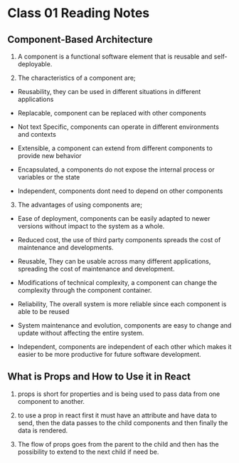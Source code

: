 # Class 01 Reading Notes


## Component-Based Architecture

1) A component is a functional software element that is reusable and self-deployable.

2) The characteristics of a component are;

- Reusability, they can be used in different situations in different applications

- Replacable, component can be replaced with other components

- Not text Specific, components can operate in different environments and contexts

- Extensible, a component can extend from different components to provide new behavior

- Encapsulated, a components do not expose the internal process or variables or the state

- Independent, components dont need to depend on other components  

3) The advantages of using components are;

- Ease of deployment, components can be easily adapted to newer versions without impact to the system as a whole.

- Reduced cost, the use of third party components spreads the cost of maintenance and developments.

- Reusable, They can be usable across many different applications, spreading the cost of maintenance and development.

- Modifications of technical complexity, a component can change the complexity through the component container.

- Reliability, The overall system is more reliable since each component is able to be reused

- System maintenance and evolution, components are easy to change and update without affecting the entire system.

- Independent, components are independent of each other which makes it easier to be more productive for future software development.


## What is Props and How to Use it in React

1) props is short for properties and is being used to pass data from one component to another.

2) to use a prop in react first it must have an attribute and have data to send, then the data passes to the child components and then finally the data is rendered.

3) The flow of props goes from the parent to the child and then has the possibility to extend to the next child if need be.